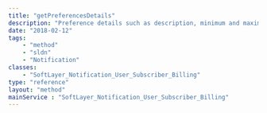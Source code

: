```yaml
---
title: "getPreferencesDetails"
description: "Preference details such as description, minimum and maximum limits, default value and unit of measure."
date: "2018-02-12"
tags:
    - "method"
    - "sldn"
    - "Notification"
classes:
    - "SoftLayer_Notification_User_Subscriber_Billing"
type: "reference"
layout: "method"
mainService : "SoftLayer_Notification_User_Subscriber_Billing"
---
```

